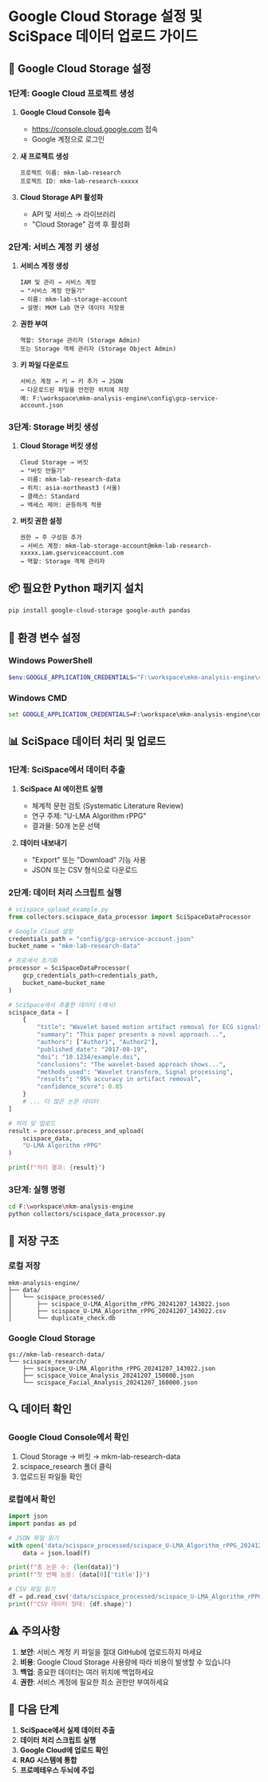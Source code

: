 # Google Cloud Storage 설정 및 SciSpace 데이터 업로드 가이드

## 🚀 **Google Cloud Storage 설정**

### **1단계: Google Cloud 프로젝트 생성**

1. **Google Cloud Console 접속**
   - https://console.cloud.google.com 접속
   - Google 계정으로 로그인

2. **새 프로젝트 생성**
   ```
   프로젝트 이름: mkm-lab-research
   프로젝트 ID: mkm-lab-research-xxxxx
   ```

3. **Cloud Storage API 활성화**
   - API 및 서비스 → 라이브러리
   - "Cloud Storage" 검색 후 활성화

### **2단계: 서비스 계정 키 생성**

1. **서비스 계정 생성**
   ```
   IAM 및 관리 → 서비스 계정
   → "서비스 계정 만들기"
   → 이름: mkm-lab-storage-account
   → 설명: MKM Lab 연구 데이터 저장용
   ```

2. **권한 부여**
   ```
   역할: Storage 관리자 (Storage Admin)
   또는 Storage 객체 관리자 (Storage Object Admin)
   ```

3. **키 파일 다운로드**
   ```
   서비스 계정 → 키 → 키 추가 → JSON
   → 다운로드된 파일을 안전한 위치에 저장
   예: F:\workspace\mkm-analysis-engine\config\gcp-service-account.json
   ```

### **3단계: Storage 버킷 생성**

1. **Cloud Storage 버킷 생성**
   ```
   Cloud Storage → 버킷
   → "버킷 만들기"
   → 이름: mkm-lab-research-data
   → 위치: asia-northeast3 (서울)
   → 클래스: Standard
   → 액세스 제어: 균등하게 적용
   ```

2. **버킷 권한 설정**
   ```
   권한 → 주 구성원 추가
   → 서비스 계정: mkm-lab-storage-account@mkm-lab-research-xxxxx.iam.gserviceaccount.com
   → 역할: Storage 객체 관리자
   ```

## 📦 **필요한 Python 패키지 설치**

```bash
pip install google-cloud-storage google-auth pandas
```

## 🔧 **환경 변수 설정**

### **Windows PowerShell**
```powershell
$env:GOOGLE_APPLICATION_CREDENTIALS="F:\workspace\mkm-analysis-engine\config\gcp-service-account.json"
```

### **Windows CMD**
```cmd
set GOOGLE_APPLICATION_CREDENTIALS=F:\workspace\mkm-analysis-engine\config\gcp-service-account.json
```

## 📊 **SciSpace 데이터 처리 및 업로드**

### **1단계: SciSpace에서 데이터 추출**

1. **SciSpace AI 에이전트 실행**
   - 체계적 문헌 검토 (Systematic Literature Review)
   - 연구 주제: "U-LMA Algorithm rPPG"
   - 결과물: 50개 논문 선택

2. **데이터 내보내기**
   - "Export" 또는 "Download" 기능 사용
   - JSON 또는 CSV 형식으로 다운로드

### **2단계: 데이터 처리 스크립트 실행**

```python
# scispace_upload_example.py
from collectors.scispace_data_processor import SciSpaceDataProcessor

# Google Cloud 설정
credentials_path = "config/gcp-service-account.json"
bucket_name = "mkm-lab-research-data"

# 프로세서 초기화
processor = SciSpaceDataProcessor(
    gcp_credentials_path=credentials_path,
    bucket_name=bucket_name
)

# SciSpace에서 추출한 데이터 (예시)
scispace_data = [
    {
        "title": "Wavelet based motion artifact removal for ECG signals",
        "summary": "This paper presents a novel approach...",
        "authors": ["Author1", "Author2"],
        "published_date": "2017-08-19",
        "doi": "10.1234/example.doi",
        "conclusions": "The wavelet-based approach shows...",
        "methods_used": "Wavelet transform, Signal processing",
        "results": "95% accuracy in artifact removal",
        "confidence_score": 0.85
    }
    # ... 더 많은 논문 데이터
]

# 처리 및 업로드
result = processor.process_and_upload(
    scispace_data, 
    "U-LMA Algorithm rPPG"
)

print(f"처리 결과: {result}")
```

### **3단계: 실행 명령**

```bash
cd F:\workspace\mkm-analysis-engine
python collectors/scispace_data_processor.py
```

## 📁 **저장 구조**

### **로컬 저장**
```
mkm-analysis-engine/
├── data/
│   └── scispace_processed/
│       ├── scispace_U-LMA_Algorithm_rPPG_20241207_143022.json
│       ├── scispace_U-LMA_Algorithm_rPPG_20241207_143022.csv
│       └── duplicate_check.db
```

### **Google Cloud Storage**
```
gs://mkm-lab-research-data/
└── scispace_research/
    ├── scispace_U-LMA_Algorithm_rPPG_20241207_143022.json
    ├── scispace_Voice_Analysis_20241207_150000.json
    └── scispace_Facial_Analysis_20241207_160000.json
```

## 🔍 **데이터 확인**

### **Google Cloud Console에서 확인**
1. Cloud Storage → 버킷 → mkm-lab-research-data
2. scispace_research 폴더 클릭
3. 업로드된 파일들 확인

### **로컬에서 확인**
```python
import json
import pandas as pd

# JSON 파일 읽기
with open('data/scispace_processed/scispace_U-LMA_Algorithm_rPPG_20241207_143022.json', 'r', encoding='utf-8') as f:
    data = json.load(f)

print(f"총 논문 수: {len(data)}")
print(f"첫 번째 논문: {data[0]['title']}")

# CSV 파일 읽기
df = pd.read_csv('data/scispace_processed/scispace_U-LMA_Algorithm_rPPG_20241207_143022.csv')
print(f"CSV 데이터 형태: {df.shape}")
```

## ⚠️ **주의사항**

1. **보안**: 서비스 계정 키 파일을 절대 GitHub에 업로드하지 마세요
2. **비용**: Google Cloud Storage 사용량에 따라 비용이 발생할 수 있습니다
3. **백업**: 중요한 데이터는 여러 위치에 백업하세요
4. **권한**: 서비스 계정에 필요한 최소 권한만 부여하세요

## 🚀 **다음 단계**

1. **SciSpace에서 실제 데이터 추출**
2. **데이터 처리 스크립트 실행**
3. **Google Cloud에 업로드 확인**
4. **RAG 시스템에 통합**
5. **프로메테우스 두뇌에 주입** 